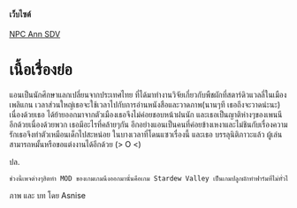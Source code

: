 #### เว็บไซต์
[NPC Ann SDV](https://asnise.github.io/NPC-Ann-SDV/)

# เนื้อเรื่องย่อ
  แอนเป็นนักศึกษาแลกเปลี่ยนจากประเทศไทย ที่ได้มาทำงานวิจัยเกี่ยวกับพืชผักที่สตาร์ดิวแวลลี่ในเมืองเพลิแกน
เวลาส่วนใหญ่เธอจะใช้เวลาไปกับการอ่านหนังสือและวาดภาพ(นานๆที เธอถึงจะวาดน่ะนะ) เนื่องด้วยเธอ
ได้ย้ายออกมาจากตัวเมืองเธอจึงไม่ค่อยชอบหน้าฝนนัก และเธอเป็นญาติห่างๆของเพนนีอีกด้วยเนื่องด้วยพวก
เธอมีอะไรที่คล้ายๆกัน อีกอย่างแอนเป็นคนที่ค่อยข้างเหงาและไม่ชินกับเรื่องความรักเธอจึงทำตัวเหมือนเด็กไปสะหน่อย
ในบางเวลาที่โดนแซวเรื่องนี้ และเธอ บรรลุนิติภาวะแล้ว ผู้เล่นสามารถหมั้นหรือขอแต่งงานได้อีกด้วย (> O <)

ปล.
```sh
ช่วงนี้เพจต่างๆฮิตทำ MOD ของเกมเกมนึงออกมานั้นคือเกม Stardew Valley เป็นเกมปลูกผักทำฟาร์มที่ไม่ทั่วไปเนื่องด้วยทุกคนที่คิดว่าซื้อไปแล้วก็แค่เล่นคลายเครียดและใช่ แล้วทุกคนก็ติด งอมเเงม สวัสดีลูกเพจทุกคนเลยครับ ผมแอดมินเองเนื่องด้วยเวลาว่างในการดูแลเพจผมน้อยลงจึงต้องหาอะไรมาประเคนไว้ก่อน แล้วก็ล่วงนี้เพจต่างๆก็เริ่มฮิตเอามาสคอตของตัวเองมาทำ MOD ในเกม Stardew Valley กันมีหรือแอดจะไม่ทำบ้าง มอดนี้เป็นมอดที่จะเพิ่ม Ann(แอน) สาวผู้มีความน่ารักและขยันในการเรียน พี่แอน ในเพจเรานั่นเอง~~ งั้นรออะไรอยู่ โหลดมาจีบพี่แอดได้ที่ลิ้งด้านล่างเลย~
```
ภาพ และ บท โดย Asnise
